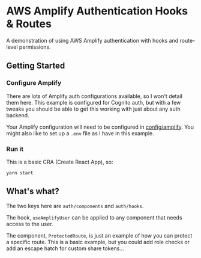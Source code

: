 # AWS Amplify Authentication Hooks & Routes

A demonstration of using AWS Amplify authentication with hooks and route-level permissions.

## Getting Started

### Configure Amplify

There are lots of Amplify auth configurations available, so I won't detail them here. This example is configured for Cognito auth, but with a few tweaks you should be able to get this working with just about any auth backend.

Your Amplify configuration will need to be configured in [config/amplify](src/auth/config/amplify). You might also like to set up a `.env` file as I have in this example.

### Run it

This is a basic CRA (Create React App), so:

```
yarn start
```

## What's what?

The two keys here are `auth/components` and `auth/hooks`.

The hook, `useAmplifyUser` can be applied to any component that needs access to the user.

The component, `ProtectedRoute`, is just an example of how you can protect a specific route. This is a basic example, but you could add role checks or add an escape hatch for custom share tokens...
